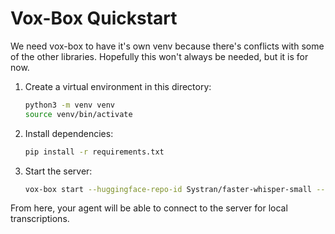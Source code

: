 # Vox-Box Quickstart

We need vox-box to have it's own venv because there's conflicts with some of the other libraries. Hopefully this won't always be needed, but it is for now.

1. Create a virtual environment in this directory:
   ```sh
   python3 -m venv venv
   source venv/bin/activate
   ```

2. Install dependencies:
   ```sh
   pip install -r requirements.txt
   ```

3. Start the server:
   ```sh
   vox-box start --huggingface-repo-id Systran/faster-whisper-small --data-dir ./cache/data-dir --host 0.0.0.0 --port 5002
   ```

From here, your agent will be able to connect to the server for local transcriptions.